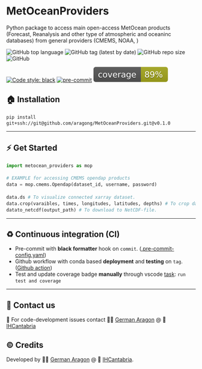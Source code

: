 # MetOceanProviders
Python package to access main open-access MetOcean products (Forecast, Reanalysis and other type of atmospheric and oceaninc databases) from general providers (CMEMS, NOAA, )


![GitHub top language](https://img.shields.io/github/languages/top/aragong/MetOceanProviders?style=plastic)
![GitHub tag (latest by date)](https://img.shields.io/github/v/tag/aragong/MetOceanProviders?label=latest%20tag&style=plastic)
![GitHub repo size](https://img.shields.io/github/repo-size/aragong/MetOceanProviders?style=plastic)
![GitHub](https://img.shields.io/github/license/aragong/MetOceanProviders?style=plastic)

[![Code style: black](https://img.shields.io/badge/code%20style-black-000000.svg)](https://github.com/psf/black)
[![pre-commit](https://img.shields.io/badge/pre--commit-enabled-brightgreen?logo=pre-commit&logoColor=white)](https://github.com/aragong/MetOceanProviders)
![Coverage](coverage.svg)

## :house: Installation
```
pip install git+ssh://git@github.com/aragong/MetOceanProviders.git@v0.1.0
```

---
## :zap: Get Started

```python
import metocean_providers as mop

# EXAMPLE for accessing CMEMS opendap products
data = mop.cmems.Opendap(dataset_id, username, password)

data.ds # To visualize connected xarray dataset.
data.crop(varaibles, times, longitudes, latitudes, depths) # To crop dataset.
datato_netcdf(output_path) # To download to NetCDF-file.
```

---
## :recycle: Continuous integration (CI)

* Pre-commit with **black formatter** hook on `commit`. ([.pre-commit-config.yaml](https://github.com/aragong/MetOceanProviders/blob/main/.pre-commit-config.yaml))
* Github workflow with conda based **deployment** and **testing** on `tag`. ([Github action](https://github.com/aragong/MetOceanProviders/blob/main/.github/workflows/main.yml))
* Test and update coverage badge **manually** through vscode [task](https://github.com/aragong/MetOceanProviders/blob/main/.vscode/tasks.json): `run test and coverage`
---
## :incoming_envelope: Contact us
:snake: For code-development issues contact :man_technologist: [German Aragon](https://ihcantabria.com/en/directorio-personal/investigador/german-aragon/) @ :office: [IHCantabria](https://github.com/IHCantabria)

## :copyright: Credits
Developed by :man_technologist: [German Aragon](https://ihcantabria.com/en/directorio-personal/investigador/german-aragon/) @ :office: [IHCantabria](https://github.com/IHCantabria).
